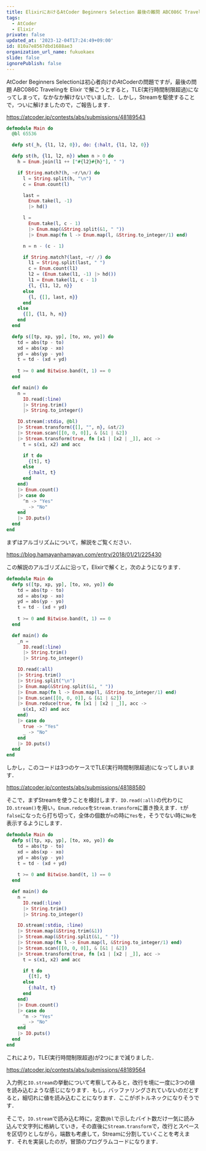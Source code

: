 ```yaml
---
title: ElixirにおけるAtCoder Beginners Selection 最後の難問 ABC086C Traveling ついに解ける！
tags:
  - AtCoder
  - Elixir
private: false
updated_at: '2023-12-04T17:24:49+09:00'
id: 810a7e8567dbd1688ae3
organization_url_name: fukuokaex
slide: false
ignorePublish: false
---
```

AtCoder Beginners Selectionは初心者向けのAtCoderの問題ですが，最後の問題 ABC086C Travelingを Elixir で解こうとすると，TLE(実行時間制限超過)になってしまって，なかなか解けないでいました．しかし，Streamを駆使することで，ついに解けましたので，ご報告します．

https://atcoder.jp/contests/abs/submissions/48189543

```elixir
defmodule Main do
  @bl 65536

  defp st(_h, {l1, l2, 0}), do: {:halt, {l1, l2, 0}}

  defp st(h, {l1, l2, n}) when n > 0 do
    h = Enum.join(l1 ++ ["#{l2}#{h}"], " ")

    if String.match?(h, ~r/\n/) do
      l = String.split(h, "\n")
      c = Enum.count(l)

      last = 
        Enum.take(l, -1) 
        |> hd()

      l = 
        Enum.take(l, c - 1)
        |> Enum.map(&String.split(&1, " "))
        |> Enum.map(fn l -> Enum.map(l, &String.to_integer/1) end)

      n = n - (c - 1)

      if String.match?(last, ~r/ /) do
        l1 = String.split(last, " ")
        c = Enum.count(l1)
        l2 = (Enum.take(l1, -1) |> hd())
        l1 = Enum.take(l1, c - 1)
        {l, {l1, l2, n}}
      else
        {l, {[], last, n}}
      end
    else
      {[], {l1, h, n}}
    end
  end

  defp s([tp, xp, yp], [to, xo, yo]) do
    td = abs(tp - to)
    xd = abs(xp - xo)
    yd = abs(yp - yo)
    t = td - (xd + yd)
  
    t >= 0 and Bitwise.band(t, 1) == 0
  end

  def main() do
    n =
      IO.read(:line)
      |> String.trim()
      |> String.to_integer()

    IO.stream(:stdio, @bl)
    |> Stream.transform({[], "", n}, &st/2)
    |> Stream.scan([[0, 0, 0]], & [&1 | &2])
    |> Stream.transform(true, fn [x1 | [x2 | _]], acc -> 
      t = s(x1, x2) and acc

      if t do
        {[t], t}
      else
        {:halt, t}
      end
    end)
    |> Enum.count()
    |> case do
      ^n -> "Yes"
      _ -> "No"
    end
    |> IO.puts()
  end
end
```

まずはアルゴリズムについて，解説をご覧ください．

https://blog.hamayanhamayan.com/entry/2018/01/21/225430

この解説のアルゴリズムに沿って，Elixirで解くと，次のようになります．

```elixir
defmodule Main do
  defp s([tp, xp, yp], [to, xo, yo]) do
    td = abs(tp - to)
    xd = abs(xp - xo)
    yd = abs(yp - yo)
    t = td - (xd + yd)
  
    t >= 0 and Bitwise.band(t, 1) == 0
  end

  def main() do
    _n =
      IO.read(:line)
      |> String.trim()
      |> String.to_integer()

    IO.read(:all)
    |> String.trim()
    |> String.split("\n")
    |> Enum.map(&String.split(&1, " "))
    |> Enum.map(fn l -> Enum.map(l, &String.to_integer/1) end)
    |> Enum.scan([[0, 0, 0]], & [&1 | &2])
    |> Enum.reduce(true, fn [x1 | [x2 | _]], acc -> 
      s(x1, x2) and acc
    end)
    |> case do
      true -> "Yes"
      _ -> "No"
    end
    |> IO.puts()
  end
end
```

しかし，このコードは3つのケースでTLE(実行時間制限超過)になってしまいます．

https://atcoder.jp/contests/abs/submissions/48188580

そこで，まずStreamを使うことを検討します．`IO.read(:all)`の代わりに`IO.stream()`を用い，`Enum.reduce`を`Stream.transform`に置き換えます．`t`が`false`になったら打ち切って，全体の個数が`n`の時に`Yes`を，そうでない時に`No`を表示するようにします．

```elixir
defmodule Main do
  defp s([tp, xp, yp], [to, xo, yo]) do
    td = abs(tp - to)
    xd = abs(xp - xo)
    yd = abs(yp - yo)
    t = td - (xd + yd)
  
    t >= 0 and Bitwise.band(t, 1) == 0
  end

  def main() do
    n =
      IO.read(:line)
      |> String.trim()
      |> String.to_integer()

    IO.stream(:stdio, :line)
    |> Stream.map(&String.trim(&1))
    |> Stream.map(&String.split(&1, " "))
    |> Stream.map(fn l -> Enum.map(l, &String.to_integer/1) end)
    |> Stream.scan([[0, 0, 0]], & [&1 | &2])
    |> Stream.transform(true, fn [x1 | [x2 | _]], acc -> 
      t = s(x1, x2) and acc

      if t do
        {[t], t}
      else
        {:halt, t}
      end
    end)
    |> Enum.count()
    |> case do
      ^n -> "Yes"
      _ -> "No"
    end
    |> IO.puts()
  end
end
```

これにより，TLE(実行時間制限超過)が2つにまで減りました．

https://atcoder.jp/contests/abs/submissions/48189564

入力例と`IO.stream`の挙動について考察してみると，改行を境に一度に3つの値を読み込むような感じになります．もし，バッファリングされていないのだとすると，細切れに値を読み込むことになります．ここがボトルネックになりそうです．

そこで，`IO.stream`で読み込む時に，定数`@bl`で示したバイト数だけ一気に読み込んで文字列に格納していき，その直後に`Stream.transform`で，改行とスペースを区切りとしながら，端数も考慮して，Streamに分割していくことを考えます．それを実装したのが，冒頭のプログラムコードになります．

